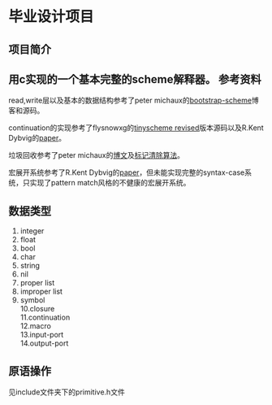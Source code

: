 毕业设计项目
=====
项目简介
----
用c实现的一个基本完整的scheme解释器。
参考资料
----
read,write层以及基本的数据结构参考了peter michaux的[bootstrap-scheme][1]博客和源码。
   
continuation的实现参考了flysnowxg的[tinyscheme revised][2]版本源码以及R.Kent Dybvig的[paper][3]。
   
垃圾回收参考了peter michaux的[博文][4]及[标记清除算法][5]。
   
宏展开系统参考了R.Kent Dybvig的[paper][6]，但未能实现完整的syntax-case系统，只实现了pattern match风格的不健康的宏展开系统。
   
[1]:http://peter.michaux.ca/articles/scheme-from-scratch-introduction
[2]:http://flysnowxg.googlecode.com/svn/tinyscheme_note/
[3]:http://www.cs.indiana.edu/~dyb/papers/3imp.pdf
[4]:http://peter.michaux.ca/articles/scheme-from-scratch-bootstrap-v0_22-garbage-collection
[5]:https://www.google.com.hk/webhp?hl=zh-CN#hl=zh-CN&newwindow=1&q=标记清除算法&safe=strict
[6]:http://www.cs.indiana.edu/%7Edyb/pubs/bc-syntax-case.pdf

数据类型
----
1. integer  
2. float  
3. bool  
4. char  
5. string  
6. nil  
7. proper list  
8. improper list  
9. symbol  
10.closure  
11.continuation  
12.macro  
13.input-port  
14.output-port  

原语操作
----
见include文件夹下的primitive.h文件





